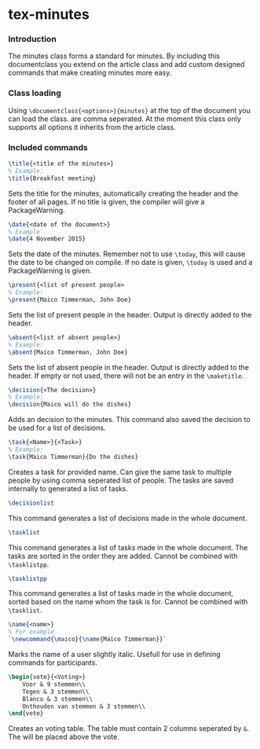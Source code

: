 # tex-minutes
### Introduction
The minutes class forms a standard for minutes. By including this documentclass you extend on the article class and add custom designed commands that make creating minutes more easy.

### Class loading
Using `\documentclass{<options>}{minutes}` at the top of the document you can load the class. <options> are comma seperated. At the moment this class only supports all options it inherits from the article class.

### Included commands

```latex
\title{<title of the minutes>}
% Example:
\title{Breakfast meeting}
```
Sets the title for the minutes, automatically creating the header and the footer of all pages. If no title is given, the compiler will give a PackageWarning.

```latex
\date{<date of the document>}
% Example
\date{4 November 2015}
```
Sets the date of the minutes. Remember not to use `\today`, this will cause the date to be changed on compile. If no date is given, `\today` is used and a PackageWarning is given.

```latex
\present{<list of present people>
% Example:
\present{Maico Timmerman, John Doe}
```
Sets the list of present people in the header. Output is directly added to the header.

```latex
\absent{<list of absent people>}
% Example:
\absent{Maico Timmerman, John Doe}
```
Sets the list of absent people in the header. Output is directly added to the header. If empty or not used, there will not be an entry in the `\maketitle`.

```latex
\decision{<The decision>}
% Example:
\decision{Maico will do the dishes}
```
Adds an decision to the minutes. This command also saved the decision to be used for a list of decisions.

```latex
\task{<Name>}{<Task>}
% Example:
\task{Maico Timmerman}{Do the dishes}
```
Creates a task for provided name. Can give the same task to multiple people by using comma seperated list of people. The tasks are saved internally to generated a list of tasks.

```latex
\decisionlist
```
This command generates a list of decisions made in the whole document.

```latex
\tasklist
```
This command generates a list of tasks made in the whole document. The tasks are sorted in the order they are added. Cannot be combined with `\tasklistpp`.

```latex
\tasklistpp
```
This command generates a list of tasks made in the whole document, sorted based on the name whom the task is for. Cannot be combined with `\tasklist`.

```latex
\name{<name>}
% For example
`\newcommand{\maico}{\name{Maico Timmerman}}`
```
Marks the name of a user slightly italic. Usefull for use in defining commands
for participants.

```latex
\begin{vote}{<Voting>}
    Voor & 9 stemmen\\
    Tegen & 3 stemmen\\
    Blanco & 3 stemmen\\
    Onthouden van stemmen & 3 stemmen\\
\end{vote}
```
Creates an voting table. The table must contain 2 columns seperated by `&`. The
<Voting> will be placed above the vote.
